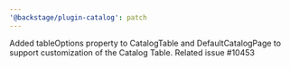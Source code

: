 ```yaml
---
'@backstage/plugin-catalog': patch
---
```


Added tableOptions property to CatalogTable and DefaultCatalogPage to support customization of the Catalog Table. Related issue #10453
